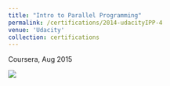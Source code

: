 ```yaml
---
title: "Intro to Parallel Programming"
permalink: /certifications/2014-udacityIPP-4
venue: 'Udacity' 
collection: certifications 
---
```


Coursera, Aug 2015

![](https://leimingyu.github.io/files/certs/udacity-ipp.png)
